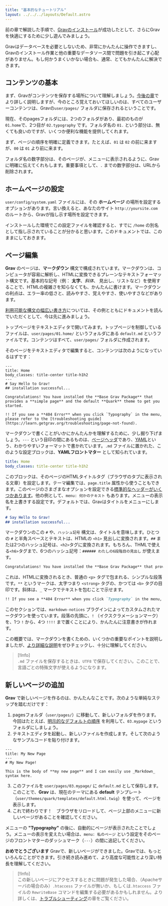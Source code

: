 ```yaml
---
title: "基本的なチュートリアル"
layout: ../../../layouts/Default.astro
---
```


前の章で解説した手順で、[Gravのインストール](../03.installation/)が成功したとして、さらにGravを快適にするために少し遊んでみましょう。

Gravはデータベースを必要としないため、非常にかんたんに操作できますし、Gravのインストール作業と他の重要なデータソース間で問題を引き起こす心配がありません。もし何かうまくいかない場合も、通常、とてもかんたんに解決できます。

<h2 id="content-basics">コンテンツの基本</h2>

まず、Gravがコンテンツを保存する場所について理解しましょう。[今後の章](../06.folder-structure/)でより詳しく説明しますが、今のところ覚えておいてほしいのは、すべてのユーザーコンテンツは、Gravの`user/pages/` フォルダに保存されるということです。

現在、そのpagesフォルダには、2つのフォルダがあり、最初のものが　`01.home`で、2つ目が `02.typography` です。フォルダ名の `01.` という部分は、無くても良いのですが、いくつか便利な機能を提供してくれます。

まず、ページの順序を明確に定義できます。たとえば、`01` は `02` の前に来ますが、`00` は `01` より前に来ます。

フォルダ名の数字部分は、そのページが、メニューに表示されるように、Gravに明確に伝えてくれもします。重要事項として、`.` までの数字部分は、URLから削除されます。

<h2 id="home-page-configuration">ホームページの設定</h2>

`user/config/system.yaml` ファイルには、その __ホームページ__ の場所を設定するオプションがあります。言い換えると、あなたのサイト `http://yoursite.com` のルートから、Gravが指し示す場所を設定できます。

インストールした環境でこの設定ファイルを確認すると、すでに `/home` の別名として指し示されていることが分かると思います。このドキュメントでは、このままにしておきます。

<h2 id="page-editing">ページ編集</h2>

**Grav** のページは、**マークダウン** 構文で構成されています。マークダウンは、コンピュータが容易に解析し、HTMLに変換できるプレーンなテキストフォーマット構文です。基本的な記号（例： **太字**、_斜体_、 見出し、リストなど）を使用することで、HTMLの複雑さを知らなくても、かんたんに書けます。マークダウンの利点は、エラー率の低さと、読みやすさ、覚えやすさ、使いやすさなどがあります。

[利用可能な構文の幅広い書き方](../../02.content/04.markdown/)については、その例とともにドキュメントを読んでいただくとして、今は先に進みましょう。

トップページをテキストエディタで開いてみます。トップページを制御しているファイルは、`user/pages/01.home/` というフォルダにある `default.md` というファイルです。コンテンツはすべて、`user/pages/` フォルダに作成されます。

そのページをテキストエディタで編集すると、コンテンツは次のようになっているはずです：

```
---
title: Home
body_classes: title-center title-h1h2
---
# Say Hello to Grav!
## installation successful...

Congratulations! You have installed the **Base Grav Package** that provides a **simple page** and the default **Quark** theme to get you started.

!! If you see a **404 Error** when you click `Typography` in the menu, please refer to the [troubleshooting guide](https://learn.getgrav.org/troubleshooting/page-not-found).
```

マークダウンで書くことがいかにかんたんかを理解するために、少し掘り下げましょう。`---` という目印の間にあるものは、[ページヘッダ](../../02.content/02.headers/)であり、[YAML](../../08.advanced/11.yaml/)という、わかりやすいフォーマットで書かれています。`.md` ファイルに置かれた、このような設定ブロックは、**YAMLフロントマター** として知られています。

```yaml
title: Home
body_classes: title-center title-h1h2
```

このブロックは、そのページのHTMLタイトルタグ（ブラウザのタブに表示される文章）を設定します。テーマ編集では、`page.title` 属性から使うこともできます。このページのさまざまなオプションを設定できる[標準的なヘッダーがいくつかあります](../../02.content/02.headers/)。他の例として、`menu: 何かのテキスト` もあります。メニューの表示名を上書きする設定です。デフォルトでは、Gravはタイトルをメニューにします。

```markdown
# Say Hello to Grav!
## installation successful...
```

マークダウンのこの `#` や、`ハッシュ記号` 構文は、タイトルを意味します。ひとつの `#` と半角スペースとテキストは、HTMLの `<h1>` 見出しに変換されます。`##` または2つのハッシュ記号は、`<h2>`タグに変換されます。もちろん、THMLで使える`<h6>`タグまで、6つのハッシュ記号：`###### わたしの6段階目の見出し` が使えます。

```markdown
Congratulations! You have installed the **Base Grav Package** that provides a **simple page** and the default **Quark** theme to get you started.
```

これは、HTMLに変換されるとき、普通の `<p>` タグで包まれる、シンプルな段落です。`**` というマークは、太字つまり `<strong>` タグの、かつては `<b>` タグの目印です。斜体は、`_` マークでテキストを包むことで示せます。

```markdown
!! If you see a **404 Error** when you click `Typography` in the menu, please refer to the [troubleshooting guide](https://learn.getgrav.org/troubleshooting/page-not-found).
```

このセクションでは、`markdown-notices` プラグインによってカスタムされたマークダウンを使っています。段落の先頭に、`!` （イクスクラメーションマーク）を、1つ `!` から、4つ `!!!!` まで置くことにより、かんたんに注意書きが作れます。

この概要では、マークダウンを書くための、いくつかの重要なポイントを説明しましたが、[より詳細な説明](../../02.content/04.markdown/)をぜひチェックし、十分に理解してください。

> [!Info]  
> `.md` ファイルを保存するときは、`UTF8` で保存してください。このことで、言語ごとの特殊文字が使えるようになります。

<h2 id="adding-a-new-page">新しいページの追加</h2>

**Grav** で新しいページを作るのは、かんたんなことです。次のような単純なステップを踏むだけです：

1. pagesフォルダ（`user/pages/`）に移動して、新しいフォルダを作ります。今回はたとえば、[明示的なデフォルトの順序](../../02.content/01.content-pages/) を利用して、`03.mypage` というフォルダにしましょう。
2. テキストエディタを起動し、新しいファイルを作成します。そして次のようなサンプルコードを貼り付けます。

```
---
title: My New Page
---
# My New Page!

This is the body of **my new page** and I can easily use _Markdown_ syntax here.
```

3. このファイルを `user/pages/03.mypage/` に `default.md` として保存します。このことで、**Grav** は、現在のテーマにある **default** テンプレート（`user/themes/quark/templates/default.html.twig`）を使って、ページを表示します。
4. これで終わりです！　ブラウザをリロードして、ページ上部のメニューに新しいページがあることを確認してください。

メニューの **"Typography"** の後に、自動的にページが表示されたことでしょう。メニューの表示を変えたい場合は、`menu: 私のページ` という設定をそのページのフロントマターのダッシュマーク（`---`）の間に追記してください。

**おめでとうございます** Gravで、新しいページができました。Gravでは、もっといろんなことができます。引き続き読み進めて、より高度な可能性とより深い特長を理解してください。

> [!Info]  
> この新しいページにアクセスするときに問題が発生した場合、（Apacheサーバの場合のみ）`.htaccess` ファイルが無いか、もしくは`.htaccess` ファイルの `RewriteBase` コマンドを編集する必要があるかもしれません。より詳しくは、[トラブルシューティング](../../11.troubleshooting/)の章をご覧ください。

